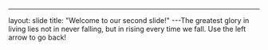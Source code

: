 ---
layout: slide
title: "Welcome to our second slide!"
---The greatest glory in living lies not in never falling, but in rising every time we fall. 
Use the left arrow to go back!
